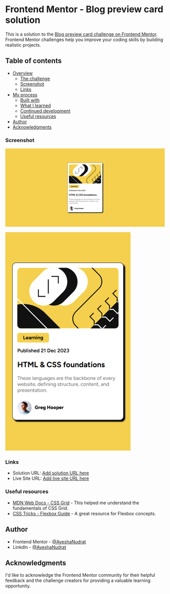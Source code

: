 # Frontend Mentor - Blog preview card solution

This is a solution to the [Blog preview card challenge on Frontend Mentor](https://www.frontendmentor.io/challenges/blog-preview-card-ckPaj01IcS). Frontend Mentor challenges help you improve your coding skills by building realistic projects. 

## Table of contents

- [Overview](#overview)
  - [The challenge](#the-challenge)
  - [Screenshot](#screenshot)
  - [Links](#links)
- [My process](#my-process)
  - [Built with](#built-with)
  - [What I learned](#what-i-learned)
  - [Continued development](#continued-development)
  - [Useful resources](#useful-resources)
- [Author](#author)
- [Acknowledgments](#acknowledgments)


### Screenshot

![desktop-design](./design\desktop-design.png)

![mobile-design](./design\mobile-design.png)


### Links

- Solution URL: [Add solution URL here](https://your-solution-url.com)
- Live Site URL: [Add live site URL here](https://your-live-site-url.com)


### Useful resources

-   [MDN Web Docs - CSS Grid](https://developer.mozilla.org/en-US/docs/Web/CSS/CSS_Grid_Layout) - This helped me understand the fundamentals of CSS Grid.
-   [CSS Tricks - Flexbox Guide](https://css-tricks.com/snippets/css/a-guide-to-flexbox/) - A great resource for Flexbox concepts.

## Author

- Frontend Mentor - [@AyeshaNudrat](https://www.frontendmentor.io/profile/Ayesh-07)
- LinkdIn - [@AyeshaNudrat](https://www.linkedin.com/in/ayesha-nudrat/)

## Acknowledgments

I'd like to acknowledge the Frontend Mentor community for their helpful feedback and the challenge creators for providing a valuable learning opportunity.
